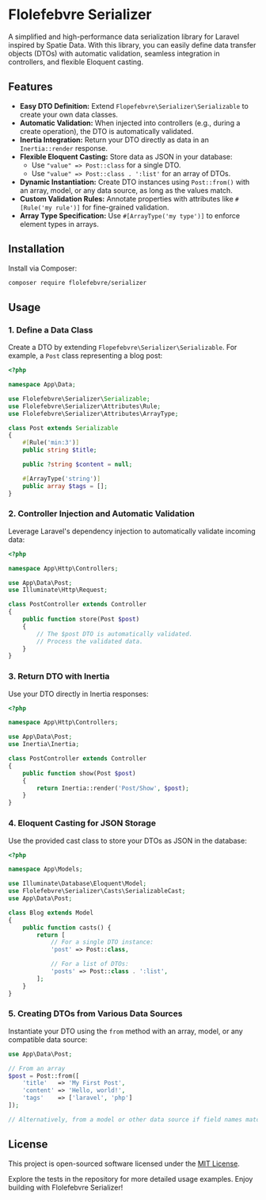 # Flolefebvre Serializer

A simplified and high-performance data serialization library for Laravel inspired by Spatie Data. With this library, you can easily define data transfer objects (DTOs) with automatic validation, seamless integration in controllers, and flexible Eloquent casting.

## Features

- **Easy DTO Definition:** Extend `Flopefebvre\Serializer\Serializable` to create your own data classes.
- **Automatic Validation:** When injected into controllers (e.g., during a create operation), the DTO is automatically validated.
- **Inertia Integration:** Return your DTO directly as data in an `Inertia::render` response.
- **Flexible Eloquent Casting:** Store data as JSON in your database:
  - Use `"value" => Post::class` for a single DTO.
  - Use `"value" => Post::class . ':list'` for an array of DTOs.
- **Dynamic Instantiation:** Create DTO instances using `Post::from()` with an array, model, or any data source, as long as the values match.
- **Custom Validation Rules:** Annotate properties with attributes like `#[Rule('my rule')]` for fine-grained validation.
- **Array Type Specification:** Use `#[ArrayType('my type')]` to enforce element types in arrays.

## Installation

Install via Composer:

```bash
composer require flolefebvre/serializer
```

## Usage

### 1. Define a Data Class

Create a DTO by extending `Flopefebvre\Serializer\Serializable`. For example, a `Post` class representing a blog post:

```php
<?php

namespace App\Data;

use Flolefebvre\Serializer\Serializable;
use Flolefebvre\Serializer\Attributes\Rule;
use Flolefebvre\Serializer\Attributes\ArrayType;

class Post extends Serializable
{
    #[Rule('min:3')]
    public string $title;

    public ?string $content = null;

    #[ArrayType('string')]
    public array $tags = [];
}
```

### 2. Controller Injection and Automatic Validation

Leverage Laravel's dependency injection to automatically validate incoming data:

```php
<?php

namespace App\Http\Controllers;

use App\Data\Post;
use Illuminate\Http\Request;

class PostController extends Controller
{
    public function store(Post $post)
    {
        // The $post DTO is automatically validated.
        // Process the validated data.
    }
}
```

### 3. Return DTO with Inertia

Use your DTO directly in Inertia responses:

```php
<?php

namespace App\Http\Controllers;

use App\Data\Post;
use Inertia\Inertia;

class PostController extends Controller
{
    public function show(Post $post)
    {
        return Inertia::render('Post/Show', $post);
    }
}
```

### 4. Eloquent Casting for JSON Storage

Use the provided cast class to store your DTOs as JSON in the database:

```php
<?php

namespace App\Models;

use Illuminate\Database\Eloquent\Model;
use Flolefebvre\Serializer\Casts\SerializableCast;
use App\Data\Post;

class Blog extends Model
{
    public function casts() {
        return [
            // For a single DTO instance:
            'post' => Post::class,

            // For a list of DTOs:
            'posts' => Post::class . ':list',
        ];
    }
}
```

### 5. Creating DTOs from Various Data Sources

Instantiate your DTO using the `from` method with an array, model, or any compatible data source:

```php
use App\Data\Post;

// From an array
$post = Post::from([
    'title'   => 'My First Post',
    'content' => 'Hello, world!',
    'tags'    => ['laravel', 'php']
]);

// Alternatively, from a model or other data source if field names match.
```

## License

This project is open-sourced software licensed under the [MIT License](LICENSE).

Explore the tests in the repository for more detailed usage examples. Enjoy building with Flolefebvre Serializer!

